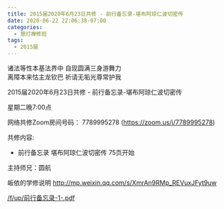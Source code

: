 ```yaml
---
title: 2015届2020年6月23日共修 - 前行备忘录-堪布阿琼仁波切密传
date: 2020-06-22 22:06:38-07:00
categories:
  - 慧灯禅修班
tags:
  - 2015届
---
```

诸法等性本基法界中 自现圆满三身游舞力  
离障本来怙主龙钦巴 祈请无垢光尊常护我  

2015届2020年6月23日共修 - 前行备忘录-堪布阿琼仁波切密传 

星期二晚7:00点

网络共修Zoom房间号码： 7789995278 (<https://zoom.us/j/7789995278>)

共修内容: 

* 前行备忘录 堪布阿琼仁波切密传 75页开始

主持师兄：圆航

皈依的学修说明 <http://mp.weixin.qq.com/s/XmrAn9RMp_REVuxJFyt9uw>  

[/f/up/前行备忘录-1-.pdf](/f/up/前行备忘录-1-.pdf)